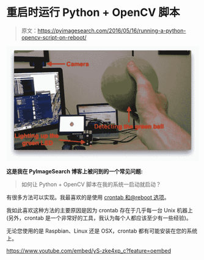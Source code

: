 # 重启时运行 Python + OpenCV 脚本

> 原文：<https://pyimagesearch.com/2016/05/16/running-a-python-opencv-script-on-reboot/>

![Figure 5: An example of the alarm programming running on Raspberry Pi reboot, detecting the presence of the green ball, and then lighting up the green LED on the TrafficHAT board.](img/ab4b291d94a15ddd56ff95450cd55b19.png)

**这是我在 PyImageSearch 博客上被问到的一个常见问题:**

> 如何让 Python + OpenCV 脚本在我的系统一启动就启动？

有很多方法可以实现。我最喜欢的是使用 [crontab 和@reboot 选项](http://www.cyberciti.biz/faq/linux-execute-cron-job-after-system-reboot/)。

我如此喜欢这种方法的主要原因是因为 crontab 存在于几乎每一台 Unix 机器上(另外，crontab 是一个非常好的工具，我认为每个人都应该至少有一些经验)。

无论您使用的是 Raspbian、Linux 还是 OSX，crontab 都有可能安装在您的系统上。

<https://www.youtube.com/embed/yS-zke4xp_c?feature=oembed>